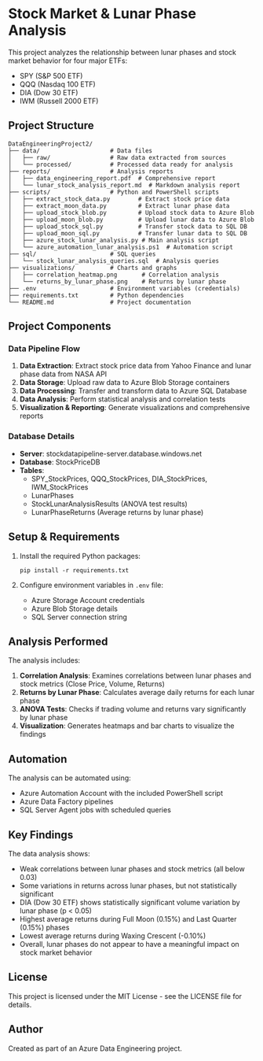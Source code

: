 # Stock Market & Lunar Phase Analysis

This project analyzes the relationship between lunar phases and stock market behavior for four major ETFs:

- SPY (S&P 500 ETF)
- QQQ (Nasdaq 100 ETF)
- DIA (Dow 30 ETF)
- IWM (Russell 2000 ETF)

## Project Structure

```
DataEngineeringProject2/
├── data/                    # Data files
│   ├── raw/                 # Raw data extracted from sources
│   └── processed/           # Processed data ready for analysis
├── reports/                 # Analysis reports
│   ├── data_engineering_report.pdf  # Comprehensive report
│   └── lunar_stock_analysis_report.md  # Markdown analysis report
├── scripts/                 # Python and PowerShell scripts
│   ├── extract_stock_data.py        # Extract stock price data
│   ├── extract_moon_data.py         # Extract lunar phase data
│   ├── upload_stock_blob.py         # Upload stock data to Azure Blob
│   ├── upload_moon_blob.py          # Upload lunar data to Azure Blob
│   ├── upload_stock_sql.py          # Transfer stock data to SQL DB
│   ├── upload_moon_sql.py           # Transfer lunar data to SQL DB
│   ├── azure_stock_lunar_analysis.py # Main analysis script
│   └── azure_automation_lunar_analysis.ps1  # Automation script
├── sql/                     # SQL queries
│   └── stock_lunar_analysis_queries.sql  # Analysis queries
├── visualizations/          # Charts and graphs
│   ├── correlation_heatmap.png       # Correlation analysis
│   └── returns_by_lunar_phase.png    # Returns by lunar phase
├── .env                     # Environment variables (credentials)
├── requirements.txt         # Python dependencies
└── README.md                # Project documentation
```

## Project Components

### Data Pipeline Flow

1. **Data Extraction**: Extract stock price data from Yahoo Finance and lunar phase data from NASA API
2. **Data Storage**: Upload raw data to Azure Blob Storage containers
3. **Data Processing**: Transfer and transform data to Azure SQL Database
4. **Data Analysis**: Perform statistical analysis and correlation tests
5. **Visualization & Reporting**: Generate visualizations and comprehensive reports

### Database Details

- **Server**: stockdatapipeline-server.database.windows.net
- **Database**: StockPriceDB
- **Tables**:
  - SPY_StockPrices, QQQ_StockPrices, DIA_StockPrices, IWM_StockPrices
  - LunarPhases
  - StockLunarAnalysisResults (ANOVA test results)
  - LunarPhaseReturns (Average returns by lunar phase)

## Setup & Requirements

1. Install the required Python packages:

   ```
   pip install -r requirements.txt
   ```

2. Configure environment variables in `.env` file:
   - Azure Storage Account credentials
   - Azure Blob Storage details
   - SQL Server connection string

## Analysis Performed

The analysis includes:

1. **Correlation Analysis**: Examines correlations between lunar phases and stock metrics (Close Price, Volume, Returns)
2. **Returns by Lunar Phase**: Calculates average daily returns for each lunar phase
3. **ANOVA Tests**: Checks if trading volume and returns vary significantly by lunar phase
4. **Visualization**: Generates heatmaps and bar charts to visualize the findings

## Automation

The analysis can be automated using:

- Azure Automation Account with the included PowerShell script
- Azure Data Factory pipelines
- SQL Server Agent jobs with scheduled queries

## Key Findings

The data analysis shows:

- Weak correlations between lunar phases and stock metrics (all below 0.03)
- Some variations in returns across lunar phases, but not statistically significant
- DIA (Dow 30 ETF) shows statistically significant volume variation by lunar phase (p < 0.05)
- Highest average returns during Full Moon (0.15%) and Last Quarter (0.15%) phases
- Lowest average returns during Waxing Crescent (-0.10%)
- Overall, lunar phases do not appear to have a meaningful impact on stock market behavior

## License

This project is licensed under the MIT License - see the LICENSE file for details.

## Author

Created as part of an Azure Data Engineering project.
